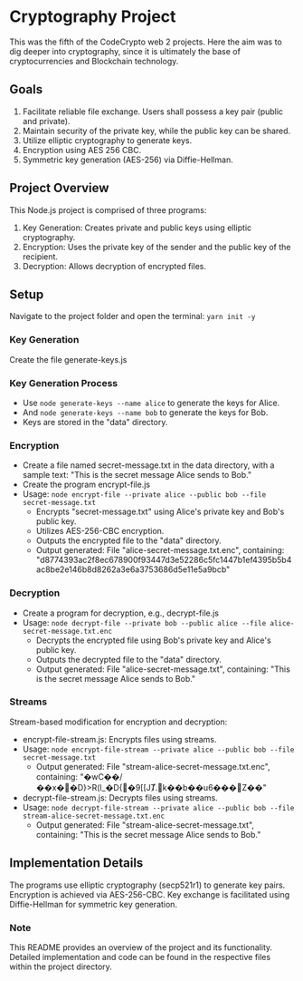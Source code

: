 # Cryptography Project
This was the fifth of the CodeCrypto web 2 projects. Here the aim was to dig deeper into cryptography, since it is ultimately the base of cryptocurrencies and Blockchain technology.

## Goals
1. Facilitate reliable file exchange. Users shall possess a key pair (public and private).
1. Maintain security of the private key, while the public key can be shared.
1. Utilize elliptic cryptography to generate keys.
1. Encryption using AES 256 CBC.
1. Symmetric key generation (AES-256) via Diffie-Hellman.

## Project Overview
This Node.js project is comprised of three programs:

1. Key Generation: Creates private and public keys using elliptic cryptography.
1. Encryption: Uses the private key of the sender and the public key of the recipient.
1. Decryption: Allows decryption of encrypted files.

## Setup
Navigate to the project folder and open the terminal: ```yarn init -y```

### Key Generation
Create the file generate-keys.js

### Key Generation Process
- Use ```node generate-keys --name alice``` to generate the keys for Alice.
- And ```node generate-keys --name bob``` to generate the keys for Bob.
- Keys are stored in the "data" directory.

### Encryption
- Create a file named secret-message.txt in the data directory, with a sample text: "This is the secret message Alice sends to Bob."
- Create the program encrypt-file.js
- Usage: ```node encrypt-file --private alice --public bob --file secret-message.txt```
    - Encrypts "secret-message.txt" using Alice's private key and Bob's public key.
    - Utilizes AES-256-CBC encryption.
    - Outputs the encrypted file to the "data" directory.
    - Output generated: File "alice-secret-message.txt.enc", containing: "d8774393ac2f8ec678900f93447d3e52286c5fc1447b1ef4395b5b4ac8be2e146b8d8262a3e6a3753686d5e11e5a9bcb"
  
### Decryption
- Create a program for decryption, e.g., decrypt-file.js
- Usage: ```node decrypt-file --private bob --public alice --file alice-secret-message.txt.enc```
    - Decrypts the encrypted file using Bob's private key and Alice's public key.
    - Outputs the decrypted file to the "data" directory.
    - Output generated: File "alice-secret-message.txt", containing: "This is the secret message Alice sends to Bob."
     
### Streams
Stream-based modification for encryption and decryption:
- encrypt-file-stream.js: Encrypts files using streams.
- Usage: ```node encrypt-file-stream --private alice --public bob --file secret-message.txt```
    - Output generated: File "stream-alice-secret-message.txt.enc", containing: "�wC��/��x��D}>R(l_�D{�9[[JȾ.k��b��u6���Z��"
- decrypt-file-stream.js: Decrypts files using streams.
- Usage: ```node decrypt-file-stream --private alice --public bob --file stream-alice-secret-message.txt.enc```
    - Output generated: File "stream-alice-secret-message.txt", containing: "This is the secret message Alice sends to Bob."
  
## Implementation Details
The programs use elliptic cryptography (secp521r1) to generate key pairs. Encryption is achieved via AES-256-CBC. Key exchange is facilitated using Diffie-Hellman for symmetric key generation.

### Note
This README provides an overview of the project and its functionality. Detailed implementation and code can be found in the respective files within the project directory.
